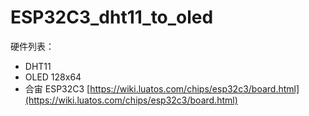 # ESP32C3_dht11_to_oled
 
硬件列表：  

* DHT11
* OLED 128x64
* 合宙 ESP32C3 [https://wiki.luatos.com/chips/esp32c3/board.html](https://wiki.luatos.com/chips/esp32c3/board.html)

